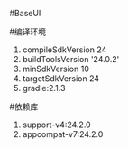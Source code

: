 #BaseUI

#编译环境
1. compileSdkVersion 24
2. buildToolsVersion '24.0.2'
3. minSdkVersion 10
4. targetSdkVersion 24
5. gradle:2.1.3

#依赖库
1. support-v4:24.2.0
2. appcompat-v7:24.2.0